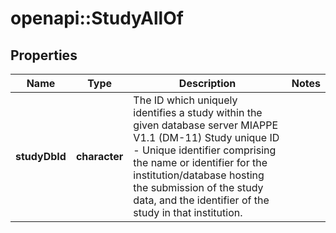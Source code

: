 # openapi::StudyAllOf

## Properties
Name | Type | Description | Notes
------------ | ------------- | ------------- | -------------
**studyDbId** | **character** | The ID which uniquely identifies a study within the given database server  MIAPPE V1.1 (DM-11) Study unique ID - Unique identifier comprising the name or identifier for the institution/database hosting the submission of the study data, and the identifier of the study in that institution. | 


